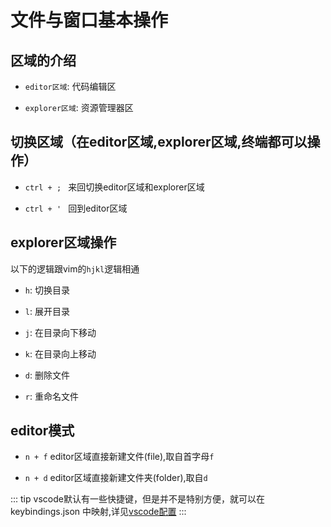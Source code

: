 # 文件与窗口基本操作

## 区域的介绍
- `editor区域`: 代码编辑区
  
- `explorer区域`: 资源管理器区

## 切换区域（在editor区域,explorer区域,终端都可以操作）

- `ctrl + ; ` 来回切换editor区域和explorer区域
  
- `ctrl + ' ` 回到editor区域

## explorer区域操作

以下的逻辑跟vim的`hjkl`逻辑相通

- `h`: 切换目录
  
- `l`: 展开目录
  
- `j`: 在目录向下移动
  
- `k`: 在目录向上移动
  
- `d`: 删除文件
  
- `r`: 重命名文件
  
## editor模式

- `n + f` editor区域直接新建文件(file),取自首字母`f`
  
- `n + d` editor区域直接新建文件夹(folder),取自`d`

::: tip
vscode默认有一些快捷键，但是并不是特别方便，就可以在 keybindings.json 中映射,详见[vscode配置](../vscode/index.md)
:::

